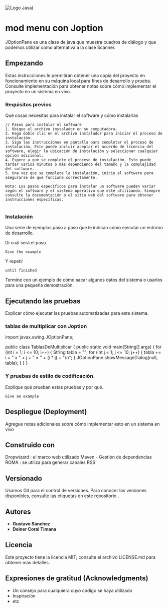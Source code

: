 ![Logo Java](https://seeklogo.com/images/J/java-logo-7833D1D21A-seeklogo.com.png))

# mod menu con Joption

JOptionPane es una clase de java que muestra cuadros de diálogo y que podemos utilizar como alternativa a la clase Scanner.

## Empezando

Estas instrucciones le permitirán obtener una copia del proyecto en funcionamiento en su máquina local para fines de desarrollo y prueba. Consulte implementación para obtener notas sobre cómo implementar el proyecto en un sistema en vivo.

### Requisitos previos

Qué cosas necesitas para instalar el software y cómo instalarlas

```
// Pasos para instalar el software
1. Ubique el archivo instalador en su computadora.
2. Haga doble clic en el archivo instalador para iniciar el proceso de instalación.
3. Siga las instrucciones en pantalla para completar el proceso de instalación. Esto puede incluir aceptar el acuerdo de licencia del software, elegir la ubicación de instalación y seleccionar cualquier opción adicional.
4. Espere a que se complete el proceso de instalación. Esto puede tardar varios minutos o más dependiendo del tamaño y la complejidad del software.
5. Una vez que se complete la instalación, inicie el software para asegurarse de que funcione correctamente.

Nota: Los pasos específicos para instalar un software pueden variar según el software y el sistema operativo que esté utilizando. Siempre consulte la documentación o el sitio web del software para obtener instrucciones específicas.


```

### Instalación

Una serie de ejemplos paso a paso que le indican cómo ejecutar un entorno de desarrollo.

Di cuál será el paso.

```
Give the example
```

Y repetir

```
until finished
```

Termine con un ejemplo de cómo sacar algunos datos del sistema o usarlos para una pequeña demostración.

## Ejecutando las pruebas

Explicar cómo ejecutar las pruebas automatizadas para este sistema.

### tablas de multiplicar con Joption 

import javax.swing.JOptionPane;

public class TablasDeMultiplicar {
    public static void main(String[] args) {
        for (int i = 1; i <= 10; i++) {
            String tabla = "";
            for (int j = 1; j <= 10; j++) {
                tabla += i + " x " + j + " = " + (i * j) + "\n";
            }
            JOptionPane.showMessageDialog(null, tabla);
        }
    }
}

### Y pruebas de estilo de codificación.

Explique qué prueban estas pruebas y por qué.

```
Give an example
```

## Despliegue (Deployment)

Agregue notas adicionales sobre cómo implementar esto en un sistema en vivo


## Construido con

Dropwizard : el marco web utilizado
Maven - Gestión de dependencias
ROMA : se utiliza para generar canales RSS

## Versionado

Usamos Git para el control de versiones. Para conocer las versiones disponibles, consulte las etiquetas en este repositorio .

## Autores

* **Gustavo Sánchez** 
* **Deiner Coral Timana**


## Licencia

Este proyecto tiene la licencia MIT; consulte el archivo LICENSE.md para obtener más detalles.

## Expresiones de gratitud (Acknowledgments)

* Un consejo para cualquiera cuyo código se haya utilizado
* Inspiración
* etc

